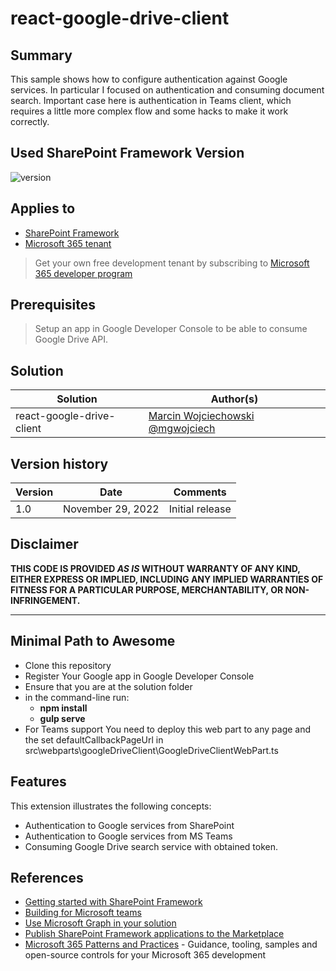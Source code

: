 # react-google-drive-client

## Summary

This sample shows how to configure authentication against Google services. In particular I focused on authentication and consuming document search.
Important case here is authentication in Teams client, which requires a little more complex flow and some hacks to make it work correctly.


## Used SharePoint Framework Version

![version](https://img.shields.io/badge/version-1.16-green.svg)

## Applies to

- [SharePoint Framework](https://aka.ms/spfx)
- [Microsoft 365 tenant](https://docs.microsoft.com/en-us/sharepoint/dev/spfx/set-up-your-developer-tenant)

> Get your own free development tenant by subscribing to [Microsoft 365 developer program](http://aka.ms/o365devprogram)

## Prerequisites

> Setup an app in Google Developer Console to be able to consume Google Drive API.

## Solution

| Solution    | Author(s)                                               |
| ----------- | ------------------------------------------------------- |
| react-google-drive-client | [Marcin Wojciechowski](https://github.com/mgwojciech) [@mgwojciech](https://twitter.com/mgwojciech) |

## Version history

| Version | Date             | Comments        |
| ------- | ---------------- | --------------- |
| 1.0     | November 29, 2022 | Initial release |

## Disclaimer

**THIS CODE IS PROVIDED _AS IS_ WITHOUT WARRANTY OF ANY KIND, EITHER EXPRESS OR IMPLIED, INCLUDING ANY IMPLIED WARRANTIES OF FITNESS FOR A PARTICULAR PURPOSE, MERCHANTABILITY, OR NON-INFRINGEMENT.**

---

## Minimal Path to Awesome

- Clone this repository
- Register Your Google app in Google Developer Console
- Ensure that you are at the solution folder
- in the command-line run:
  - **npm install**
  - **gulp serve**
- For Teams support You need to deploy this web part to any page and the set defaultCallbackPageUrl in src\webparts\googleDriveClient\GoogleDriveClientWebPart.ts
  
## Features

This extension illustrates the following concepts:

- Authentication to Google services from SharePoint
- Authentication to Google services from MS Teams
- Consuming Google Drive search service with obtained token.

## References

- [Getting started with SharePoint Framework](https://docs.microsoft.com/en-us/sharepoint/dev/spfx/set-up-your-developer-tenant)
- [Building for Microsoft teams](https://docs.microsoft.com/en-us/sharepoint/dev/spfx/build-for-teams-overview)
- [Use Microsoft Graph in your solution](https://docs.microsoft.com/en-us/sharepoint/dev/spfx/web-parts/get-started/using-microsoft-graph-apis)
- [Publish SharePoint Framework applications to the Marketplace](https://docs.microsoft.com/en-us/sharepoint/dev/spfx/publish-to-marketplace-overview)
- [Microsoft 365 Patterns and Practices](https://aka.ms/m365pnp) - Guidance, tooling, samples and open-source controls for your Microsoft 365 development
